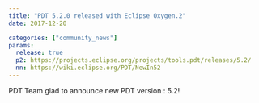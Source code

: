 ```yaml
---
title: "PDT 5.2.0 released with Eclipse Oxygen.2"
date: 2017-12-20

categories: ["community_news"]
params:
  release: true
  p2: https://projects.eclipse.org/projects/tools.pdt/releases/5.2/
  nn: https://wiki.eclipse.org/PDT/NewIn52
--- 
```

PDT Team glad to announce new PDT version : 5.2!
